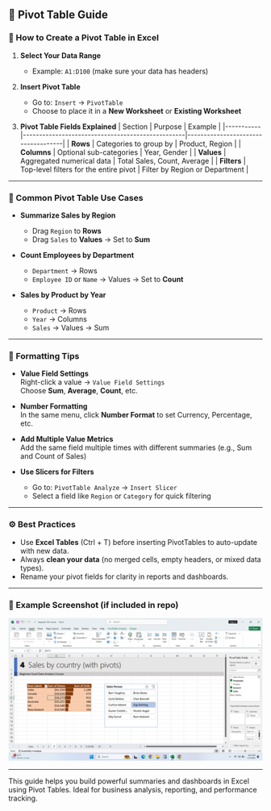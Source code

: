 ## 📘 Pivot Table Guide

### 🧩 How to Create a Pivot Table in Excel

1. **Select Your Data Range**
   - Example: `A1:D100` (make sure your data has headers)

2. **Insert Pivot Table**
   - Go to: `Insert` → `PivotTable`
   - Choose to place it in a **New Worksheet** or **Existing Worksheet**

3. **Pivot Table Fields Explained**
   | Section   | Purpose                                          | Example                            |
   |-----------|--------------------------------------------------|------------------------------------|
   | **Rows**     | Categories to group by                           | Product, Region                    |
   | **Columns**  | Optional sub-categories                          | Year, Gender                       |
   | **Values**   | Aggregated numerical data                        | Total Sales, Count, Average        |
   | **Filters**  | Top-level filters for the entire pivot           | Filter by Region or Department     |

---

### 🔄 Common Pivot Table Use Cases

- **Summarize Sales by Region**
  - Drag `Region` to **Rows**
  - Drag `Sales` to **Values** → Set to **Sum**

- **Count Employees by Department**
  - `Department` → Rows  
  - `Employee ID` or `Name` → Values → Set to **Count**

- **Sales by Product by Year**
  - `Product` → Rows  
  - `Year` → Columns  
  - `Sales` → Values → Sum

---

### 🎨 Formatting Tips

- **Value Field Settings**  
  Right-click a value → `Value Field Settings`  
  Choose **Sum**, **Average**, **Count**, etc.

- **Number Formatting**  
  In the same menu, click **Number Format** to set Currency, Percentage, etc.

- **Add Multiple Value Metrics**  
  Add the same field multiple times with different summaries (e.g., Sum and Count of Sales)

- **Use Slicers for Filters**
  - Go to: `PivotTable Analyze` → `Insert Slicer`
  - Select a field like `Region` or `Category` for quick filtering

---

### ⚙️ Best Practices

- Use **Excel Tables** (Ctrl + T) before inserting PivotTables to auto-update with new data.
- Always **clean your data** (no merged cells, empty headers, or mixed data types).
- Rename your pivot fields for clarity in reports and dashboards.

---

### 📌 Example Screenshot (if included in repo)

![Pivot Table Example](https://github.com/Rohitlakha/Excel-Data-Analysis-Beginner-to-Pro/blob/3fa207323437c0c5e235e9acfcf5170e6d05868e/Screenshots/Pivot%20Table%20Example.png)

---

This guide helps you build powerful summaries and dashboards in Excel using Pivot Tables. Ideal for business analysis, reporting, and performance tracking.
